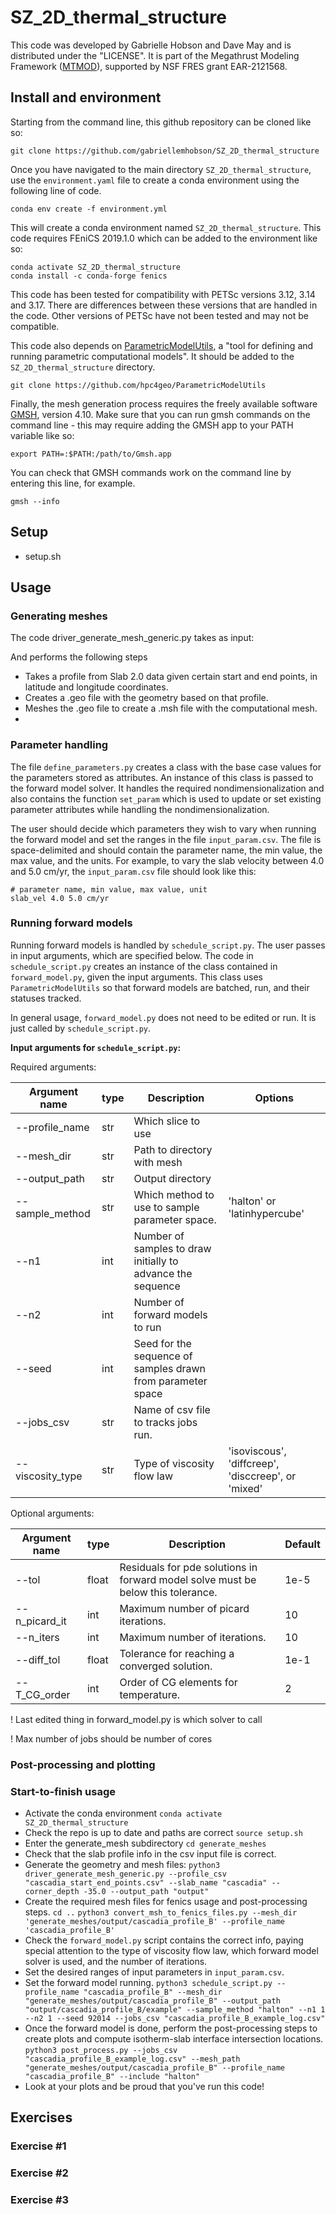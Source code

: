 # SZ_2D_thermal_structure 

This code was developed by Gabrielle Hobson and Dave May and is distributed under the "LICENSE". It is part of the Megathrust Modeling Framework ([MTMOD](https://sites.utexas.edu/mtmod/)), supported by NSF FRES grant EAR-2121568. 

## Install and environment 

Starting from the command line, this github repository can be cloned like so: 

`git clone https://github.com/gabriellemhobson/SZ_2D_thermal_structure`

Once you have navigated to the main directory `SZ_2D_thermal_structure`, use the `environment.yaml` file to create a conda environment using the following line of code. 

`conda env create -f environment.yml`

This will create a conda environment named `SZ_2D_thermal_structure`. This code requires FEniCS 2019.1.0 which can be added to the environment like so:

```
conda activate SZ_2D_thermal_structure
conda install -c conda-forge fenics
```

This code has been tested for compatibility with PETSc versions 3.12, 3.14 and 3.17. There are differences between these versions that are handled in the code. Other versions of PETSc have not been tested and may not be compatible. 

This code also depends on [ParametricModelUtils](https://github.com/hpc4geo/ParametricModelUtils), a "tool for defining and running parametric computational models". It should be added to the `SZ_2D_thermal_structure` directory. 

`git clone https://github.com/hpc4geo/ParametricModelUtils` 

Finally, the mesh generation process requires the freely available software [GMSH](https://gmsh.info/), version 4.10. Make sure that you can run gmsh commands on the command line - this may require adding the GMSH app to your PATH variable like so: 

`export PATH=:$PATH:/path/to/Gmsh.app`

You can check that GMSH commands work on the command line by entering this line, for example. 

`gmsh --info`

## Setup 

- setup.sh 

## Usage

### Generating meshes

The code driver_generate_mesh_generic.py takes as input:

And performs the following steps
- Takes a profile from Slab 2.0 data given certain start and end points, in latitude and longitude coordinates.
- Creates a .geo file with the geometry based on that profile.
- Meshes the .geo file to create a .msh file with the computational mesh.
- 

### Parameter handling

The file `define_parameters.py` creates a class with the base case values for the parameters stored as attributes. An instance of this class is passed to the forward model solver. It handles the required nondimensionalization and also contains the function `set_param` which is used to update or set existing parameter attributes while handling the nondimensionalization. 

The user should decide which parameters they wish to vary when running the forward model and set the ranges in the file `input_param.csv`. The file is space-delimited and should contain the parameter name, the min value, the max value, and the units. For example, to vary the slab velocity between 4.0 and 5.0 cm/yr, the `input_param.csv` file should look like this:

```
# parameter name, min value, max value, unit
slab_vel 4.0 5.0 cm/yr
```

### Running forward models

Running forward models is handled by `schedule_script.py`. The user passes in input arguments, which are specified below. The code in `schedule_script.py` creates an instance of the class contained in `forward_model.py`, given the input arguments. This class uses `ParametricModelUtils` so that forward models are batched, run, and their statuses tracked. 

In general usage, `forward_model.py` does not need to be edited or run. It is just called by `schedule_script.py`. 

**Input arguments for `schedule_script.py`:**

Required arguments:

| Argument name    | type | Description                                                 | Options |
| ---------------- | ---- | ---                                                         | --- |
| --profile_name   | str  | Which slice to use                                          | |
| --mesh_dir       | str  | Path to directory with mesh                                 | |
| --output_path    | str  | Output directory                                            | | 
| --sample_method  | str  | Which method to use to sample parameter space.              | 'halton' or 'latinhypercube'|
| --n1             | int  | Number of samples to draw initially to advance the sequence | |
| --n2             | int  | Number of forward models to run                             | |
| --seed           | int  | Seed for the sequence of samples drawn from parameter space | |
| --jobs_csv       | str  | Name of csv file to tracks jobs run.                        | |
| --viscosity_type | str  | Type of viscosity flow law                                  | 'isoviscous', 'diffcreep', 'disccreep', or 'mixed' |

Optional arguments:

| Argument name    | type | Description                                                 | Default |
| ---------------- | ---- | ---                                                         | --- |
| --tol  | float | Residuals for pde solutions in forward model solve must be below this tolerance. | 1e-5|
| --n_picard_it | int | Maximum number of picard iterations. | 10 |
| --n_iters | int | Maximum number of iterations. | 10 | 
| --diff_tol | float | Tolerance for reaching a converged solution. | 1e-1 |
| --T_CG_order | int | Order of CG elements for temperature. | 2 | 


! Last edited thing in forward_model.py is which solver to call

! Max number of jobs should be number of cores

### Post-processing and plotting

### Start-to-finish usage

- Activate the conda environment 
    `conda activate SZ_2D_thermal_structure`
- Check the repo is up to date and paths are correct
    `source setup.sh`
- Enter the generate_mesh subdirectory 
    `cd generate_meshes`
- Check that the slab profile info in the csv input file is correct. 
- Generate the geometry and mesh files:
    `python3 driver_generate_mesh_generic.py --profile_csv "cascadia_start_end_points.csv" --slab_name "cascadia" --corner_depth -35.0 --output_path "output"`
- Create the required mesh files for fenics usage and post-processing steps. 
    `cd ..`
    `python3 convert_msh_to_fenics_files.py --mesh_dir 'generate_meshes/output/cascadia_profile_B' --profile_name 'cascadia_profile_B' `
- Check the `forward_model.py` script contains the correct info, paying special attention to the type of viscosity flow law, which forward model solver is used, and the number of iterations. 
- Set the desired ranges of input parameters in `input_param.csv`. 
- Set the forward model running. 
    `python3 schedule_script.py --profile_name "cascadia_profile_B" --mesh_dir "generate_meshes/output/cascadia_profile_B" --output_path "output/cascadia_profile_B/example" --sample_method "halton" --n1 1 --n2 1 --seed 92014 --jobs_csv "cascadia_profile_B_example_log.csv"`
- Once the forward model is done, perform the post-processing steps to create plots and compute isotherm-slab interface intersection locations. 
    `python3 post_process.py --jobs_csv "cascadia_profile_B_example_log.csv" --mesh_path "generate_meshes/output/cascadia_profile_B" --profile_name "cascadia_profile_B" --include "halton"`
- Look at your plots and be proud that you've run this code!

## Exercises

### Exercise #1

### Exercise #2

### Exercise #3